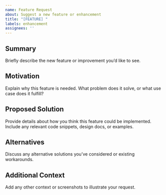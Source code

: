 ```yaml
---
name: Feature Request
about: Suggest a new feature or enhancement
title: "[FEATURE] "
labels: enhancement
assignees: ''
---
```


## Summary
Briefly describe the new feature or improvement you’d like to see.

## Motivation
Explain why this feature is needed. What problem does it solve, or what use case does it fulfill?

## Proposed Solution
Provide details about how you think this feature could be implemented. Include any relevant code snippets, design docs, or examples.

## Alternatives
Discuss any alternative solutions you’ve considered or existing workarounds.

## Additional Context
Add any other context or screenshots to illustrate your request.
